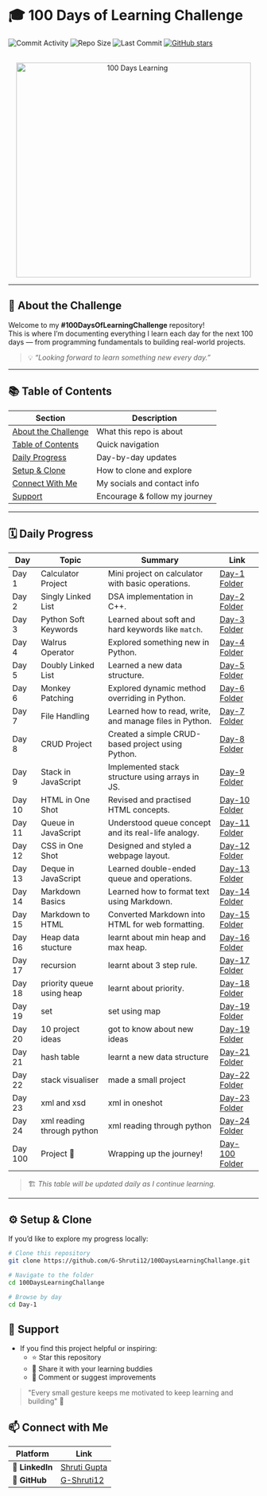 # 🎓 100 Days of Learning Challenge  

![Commit Activity](https://img.shields.io/github/commit-activity/m/G-Shruti12/100DaysLearningChallange)
![Repo Size](https://img.shields.io/github/repo-size/G-Shruti12/100DaysLearningChallange)
![Last Commit](https://img.shields.io/github/last-commit/G-Shruti12/100DaysLearningChallange)
[![GitHub stars](https://img.shields.io/github/stars/G-Shruti12/100DaysLearningChallange?style=social)](https://github.com/G-Shruti12/100DaysLearningChallange/stargazers)

<br>
<div align="center">
  
<img width="472" height="431" alt="100 Days Learning" src="https://github.com/user-attachments/assets/97cb2731-b277-4f3f-9ec5-e351d84fa11b" />
</div>

---

## 🚀 About the Challenge

Welcome to my **#100DaysOfLearningChallenge** repository!  
This is where I’m documenting everything I learn each day for the next 100 days — from programming fundamentals to building real-world projects.  

> 💡 *“Looking forward to learn something new every day.”*

---

## 📚 Table of Contents

| Section | Description |
|----------|-------------|
| [About the Challenge](#-about-the-challenge) | What this repo is about |
| [Table of Contents](#-table-of-contents) | Quick navigation |
| [Daily Progress](#️-daily-progress) | Day-by-day updates |
| [Setup & Clone](#️-setup--clone) | How to clone and explore |
| [Connect With Me](#-connect-with-me) | My socials and contact info |
| [Support](#-support) | Encourage & follow my journey |

---

## 🗓️ Daily Progress

| Day | Topic | Summary | Link |
|-----|--------|----------|------|
| Day 1 | Calculator Project | Mini project on calculator with basic operations. | [Day-1 Folder](./Day-1) |
| Day 2 | Singly Linked List | DSA implementation in C++. | [Day-2 Folder](./Day-2) |
| Day 3 | Python Soft Keywords | Learned about soft and hard keywords like `match`. | [Day-3 Folder](./Day-3) |
| Day 4 | Walrus Operator | Explored something new in Python. | [Day-4 Folder](./Day-4) |
| Day 5 | Doubly Linked List | Learned a new data structure. | [Day-5 Folder](./Day-5) |
| Day 6 | Monkey Patching | Explored dynamic method overriding in Python. | [Day-6 Folder](./Day-6) |
| Day 7 | File Handling | Learned how to read, write, and manage files in Python. | [Day-7 Folder](./Day-7) |
| Day 8 | CRUD Project | Created a simple CRUD-based project using Python. | [Day-8 Folder](./Day-8) |
| Day 9 | Stack in JavaScript | Implemented stack structure using arrays in JS. | [Day-9 Folder](./Day-9) |
| Day 10 | HTML in One Shot | Revised and practised HTML concepts. | [Day-10 Folder](./Day-10) |
| Day 11 | Queue in JavaScript | Understood queue concept and its real-life analogy. | [Day-11 Folder](./Day-11) |
| Day 12 | CSS in One Shot | Designed and styled a webpage layout. | [Day-12 Folder](./Day-12) |
| Day 13 | Deque in JavaScript | Learned double-ended queue and operations. | [Day-13 Folder](./Day-13) |
| Day 14 | Markdown Basics | Learned how to format text using Markdown. | [Day-14 Folder](./Day-14) |
| Day 15 | Markdown to HTML | Converted Markdown into HTML for web formatting. | [Day-15 Folder](./Day-15) |
| Day 16 | Heap data stucture | learnt about min heap and max heap. | [Day-16 Folder](./Day-16) |
| Day 17 | recursion| learnt about 3 step rule. | [Day-17 Folder](./Day-17) |
| Day 18 | priority queue using heap | learnt about priority. | [Day-18 Folder](./Day-18) |
| Day 19 | set  | set using map | [Day-19 Folder](./Day-19) |
| Day 20 | 10 project  ideas| got to know about new ideas | [Day-19 Folder](./Day-19) |
| Day 21| hash table | learnt a new data structure | [Day-21 Folder](./Day-21) |
| Day 22| stack visualiser| made a small project| [Day-22 Folder](./Day-22) |
| Day 23| xml and xsd | xml in oneshot| [Day-23 Folder](./Day-23) |
| Day 24| xml reading through python | xml reading through python| [Day-24 Folder](./Day-24) |
| Day 100 | Project 🎉 | Wrapping up the journey! | [Day-100 Folder](./Day-100) |

> 🏗️ *This table will be updated daily as I continue learning.*

---

## ⚙️ Setup & Clone

If you’d like to explore my progress locally:  

```bash
# Clone this repository
git clone https://github.com/G-Shruti12/100DaysLearningChallange.git

# Navigate to the folder
cd 100DaysLearningChallange

# Browse by day
cd Day-1
```
## 🌟 Support
- If you find this project helpful or inspiring:
   - ⭐ Star this repository
   - 🔁 Share it with your learning buddies
   - 💬 Comment or suggest improvements

> "Every small gesture keeps me motivated to keep learning and building" 🚀

## 📫 Connect with Me  

| Platform | Link |
|-----------|------|
| 💼 **LinkedIn** | [Shruti Gupta](https://www.linkedin.com/in/shruti-gupta-859156353) |
| 🐙 **GitHub** | [G-Shruti12](https://github.com/G-Shruti12) |



